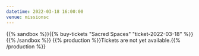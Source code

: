 ```yaml
---
datetime: 2022-03-18 16:00:00
venue: missionsc
---
```


{{% sandbox %}}{{% buy-tickets "Sacred Spaces" "ticket-2022-03-18" %}}{{% /sandbox %}}
{{% production %}}Tickets are not yet available.{{% /production %}}
